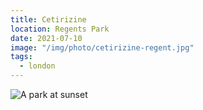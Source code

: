 ```yaml
---
title: Cetirizine
location: Regents Park
date: 2021-07-10
image: "/img/photo/cetirizine-regent.jpg"
tags:
  - london
---
```


![A park at sunset](/img/photo/cetirizine-regent.jpg)
